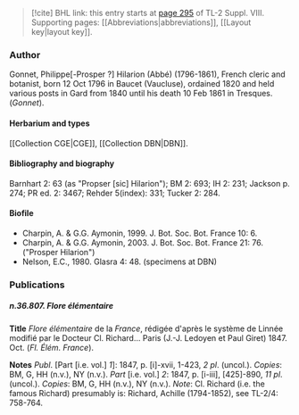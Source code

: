 > [!cite] BHL link: this entry starts at [page 295](https://www.biodiversitylibrary.org/item/103832#page/307/mode/1up) of TL-2 Suppl. VIII.
> Supporting pages: [[Abbreviations|abbreviations]], [[Layout key|layout key]].

### Author

Gonnet, Philippe\[-Prosper ?\] Hilarion (Abbé) (1796-1861), French cleric and botanist, born 12 Oct 1796 in Baucet (Vaucluse), ordained 1820 and held various posts in Gard from 1840 until his death 10 Feb 1861 in Tresques. (*Gonnet*).

#### Herbarium and types

[[Collection CGE|CGE]], [[Collection DBN|DBN]].

#### Bibliography and biography

Barnhart 2: 63 (as "Propser \[sic\] Hilarion"); BM 2: 693; IH 2: 231; Jackson p. 274; PR ed. 2: 3467; Rehder 5(index): 331; Tucker 2: 284.

#### Biofile

- Charpin, A. & G.G. Aymonin, 1999. J. Bot. Soc. Bot. France 10: 6.
- Charpin, A. & G.G. Aymonin, 2003. J. Bot. Soc. Bot. France 21: 76. ("Prosper Hilarion")
- Nelson, E.C., 1980. Glasra 4: 48. (specimens at DBN)

### Publications

##### n.36.807. Flore élémentaire

**Title**
*Flore élémentaire* de la *France*, rédigée d'après le système de Linnée modifié par le Docteur Cl. Richard... Paris (J.-J. Ledoyen et Paul Giret) 1847. Oct. (*Fl. Élém. France*).

**Notes**
*Publ*. \[Part \[i.e. vol.\] *1*\]: 1847, p. \[i\]-xvii, 1-423, *2 pl*. (uncol.). *Copies*: BM, G, HH (n.v.), NY (n.v.).
*Part* \[i.e. vol.\] *2*: 1847, p. \[i-iii\], \[425\]-890, *11 pl*. (uncol.). *Copies*: BM, G, HH (n.v.), NY (n.v.).
*Note*: Cl. Richard (i.e. the famous Richard) presumably is: Richard, Achille (1794-1852), see TL-2/4: 758-764.

